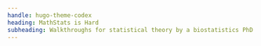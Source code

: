 ```yaml
---
handle: hugo-theme-codex
heading: MathStats is Hard
subheading: Walkthroughs for statistical theory by a biostatistics PhD student.
---
```

